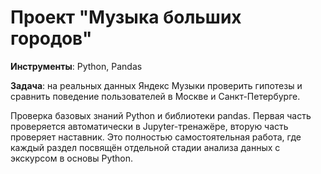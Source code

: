 # Проект "Музыка больших городов"

__Инструменты__: Python, Pandas

__Задача__: на реальных данных Яндекс Музыки проверить гипотезы и сравнить поведение пользователей в Москве и Санкт-Петербурге.

Проверка базовых знаний Python и библиотеки pandas. Первая часть проверяется автоматически в Jupyter-тренажёре, вторую часть проверяет наставник. Это полностью самостоятельная работа, где каждый раздел посвящён отдельной стадии анализа данных с экскурсом в основы Python.
